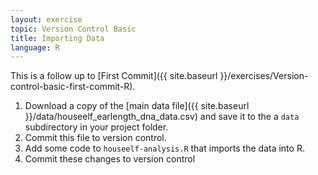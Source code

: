 ```yaml
---
layout: exercise
topic: Version Control Basic
title: Importing Data
language: R
---
```


This is a follow up to
[First Commit]({{ site.baseurl }}/exercises/Version-control-basic-first-commit-R).

1. Download a copy of the
  [main data file]({{ site.baseurl }}/data/houseelf_earlength_dna_data.csv) and
  save it to the a `data` subdirectory in your project folder.
2. Commit this file to version control.
3. Add some code to `houseelf-analysis.R` that imports the data into R.
4. Commit these changes to version control
